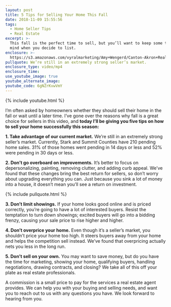 ```yaml
---
layout: post
title: 5 Tips for Selling Your Home This Fall
date: 2018-11-09 15:55:56
tags:
  - Home Seller Tips
  - Real Estate
excerpt: >-
  This fall is the perfect time to sell, but you’ll want to keep some things in
  mind when you decide to list.
enclosure: >-
  https://s3.amazonaws.com/vyralmarketing/Amy+Wengerd/Canton-Akron+Real+Estate+Agent-+5+Tips+for+a+Successful+Fall+Home+Sale.mp4
pullquote: We’re still in an extremely strong seller’s market.
enclosure_type: video/mp4
enclosure_time:
use_youtube_image: true
youtube_alternate_image:
youtube_code: 6gNZrKvwVmY
---
```


{% include youtube.html %}

I’m often asked by homeowners whether they should sell their home in the fall or wait until a later time. I’ve gone over the reasons why fall is a great choice for sellers in this video, and **today I’ll be giving you five tips on how to sell your home successfully this season:**

**1. Take advantage of our current market.** We’re still in an extremely strong seller’s market. Currently, Stark and Summit Counties have 210 pending home sales. 31% of those homes went pending in 14 days or less and 52% were pending in 30 days or less.

**2. Don’t go overboard on improvements.** It’s better to focus on depersonalizing, painting, removing clutter, and adding curb appeal. We’ve found that these changes bring the best return for sellers, so don’t worry about upgrading everything you can. Just because you sink a lot of money into a house, it doesn’t mean you’ll see a return on investment.

{% include pullquote.html %}

**3. Don’t limit showings.** If your home looks good online and is priced correctly, you’re going to have a lot of interested buyers. Resist the temptation to turn down showings; excited buyers will go into a bidding frenzy, causing your sale price to rise higher and higher.

**4. Don’t overprice your home.** Even though it’s a seller’s market, you shouldn’t price your home too high. It steers buyers away from your home and helps the competition sell instead. We’ve found that overpricing actually nets you less in the long run.

**5. Don’t sell on your own.** You may want to save money, but do you have the time for marketing, showing your home, qualifying buyers, handling negotiations, drawing contracts, and closing? We take all of this off your plate as real estate professionals.

A commission is a small price to pay for the services a real estate agent provides. We can help you with your buying and selling needs, and want you to reach out to us with any questions you have. We look forward to hearing from you.

&nbsp;